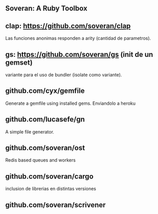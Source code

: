 Soveran: A Ruby Toolbox
-----------------------

## clap: https://github.com/soveran/clap

Las funciones anonimas responden a arity (cantidad de parametros). 

## gs: https://github.com/soveran/gs (init de un gemset)

variante para el uso de bundler (isolate como variante).

## github.com/cyx/gemfile

Generate a gemfile using installed gems. Enviandolo a heroku

## github.com/lucasefe/gn

A simple file generator.

## github.com/soveran/ost

Redis based queues and workers

## github.com/soveran/cargo

inclusion de librerias en distintas versiones

## github.com/soveran/scrivener
